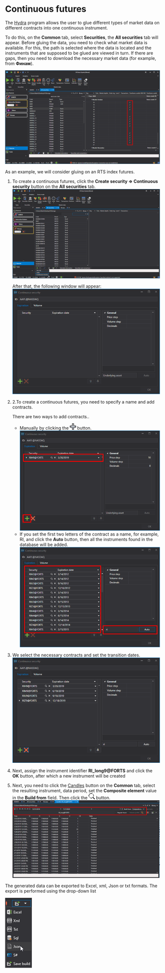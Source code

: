 # Continuous futures

The [Hydra](../../hydra.md) program allows the user to glue different types of market data on different contracts into one continuous instrument.

To do this, on the **Common** tab, select **Securities**, the **All securities** tab will appear. Before gluing the data, you need to check what market data is available. For this, the path is selected where the data is located and the instruments that are supposed to be glued are viewed in turn. If there are gaps, then you need to download the necessary market data (for example, from **Финам**).

![HydraGluingCheckData](../../../images/hydragluingcheckdata.png)

As an example, we will consider gluing on an RTS index futures.

1. To create a continuous futures, click the **Create security \=\> Continuous security** button on the **All securities** tab.![Hydra Gluing Check Data 00](../../../images/hydragluingcheckdata_00.png)

   After that, the following window will appear:![HydraGluingWindow](../../../images/hydragluingwindow.png)
2. 2.To create a continuous futures, you need to specify a name and add contracts.

   There are two ways to add contracts..
   - Manually by clicking the ![hydra add](../../../images/hydra_add.png) button.![HydraGluingCSCustom](../../../images/hydragluingcscustom.png)
   - If you set the first two letters of the contract as a name, for example, RI, and click the **Auto** button, then all the instruments found in the database will be added.![HydraGluingCSAuto](../../../images/hydragluingcsauto.png)
3. We select the necessary contracts and set the transition dates. ![Hydra GluingCSAuto 00](../../../images/hydragluingcsauto_00.png)
4. Next, assign the instrument identifier **RI\_long9@FORTS** and click the **OK** button, after which a new instrument will be created
5. Next, you need to click the [Candles](../working_with_data/view_and_export/candles.md) button on the **Common** tab, select the resulting instrument, data period, set the **Composite element** value in the **Build from** field. Then click the ![hydra find](../../../images/hydra_find.png) button. ![HydraGluingTrades](../../../images/hydragluingtrades.png)

The generated data can be exported to Excel, xml, Json or txt formats. The export is performed using the drop\-down list

![hydra export](../../../images/hydra_export.png)
